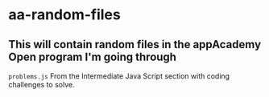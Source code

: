 # aa-random-files


## This will contain random files in the appAcademy Open program I'm going through

`problems.js` From the Intermediate Java Script section with coding challenges to solve.
